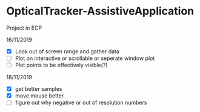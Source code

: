 # OpticalTracker-AssistiveApplication
Project in ECP 

16/11/2019
- [x] Look out of screen range and gather data
- [ ] Plot on interactive or scrollable or seperate window plot
- [ ] Plot points to be effectively visible(?)

18/11/2019
- [x] get better samples
- [x] move mouse better
- [ ] figure out why negative or out of resolution numbers
